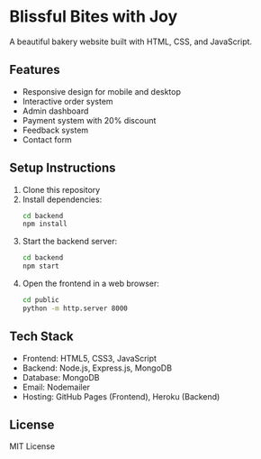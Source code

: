 # Blissful Bites with Joy

A beautiful bakery website built with HTML, CSS, and JavaScript.

## Features

- Responsive design for mobile and desktop
- Interactive order system
- Admin dashboard
- Payment system with 20% discount
- Feedback system
- Contact form

## Setup Instructions

1. Clone this repository
2. Install dependencies:
   ```bash
   cd backend
   npm install
   ```
3. Start the backend server:
   ```bash
   cd backend
   npm start
   ```
4. Open the frontend in a web browser:
   ```bash
   cd public
   python -m http.server 8000
   ```

## Tech Stack

- Frontend: HTML5, CSS3, JavaScript
- Backend: Node.js, Express.js, MongoDB
- Database: MongoDB
- Email: Nodemailer
- Hosting: GitHub Pages (Frontend), Heroku (Backend)

## License

MIT License
